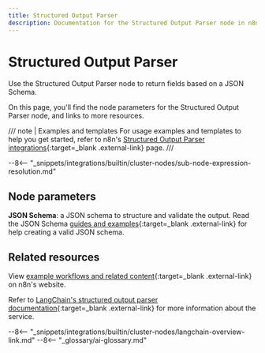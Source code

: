 ```yaml
---
title: Structured Output Parser
description: Documentation for the Structured Output Parser node in n8n, a workflow automation platform. Includes details of operations and configuration, and links to examples and credentials information.
---
```


# Structured Output Parser

Use the Structured Output Parser node to return fields based on a JSON Schema.

On this page, you'll find the node parameters for the Structured Output Parser node, and links to more resources.

/// note | Examples and templates
For usage examples and templates to help you get started, refer to n8n's [Structured Output Parser integrations](https://n8n.io/integrations/structured-output-parser/){:target=_blank .external-link} page.
///	

--8<-- "_snippets/integrations/builtin/cluster-nodes/sub-node-expression-resolution.md"

## Node parameters

**JSON Schema**: a JSON schema to structure and validate the output. Read the JSON Schema [guides and examples](https://json-schema.org/learn/miscellaneous-examples){:target=_blank .external-link} for help creating a valid JSON schema.

## Related resources

View [example workflows and related content](https://n8n.io/integrations/structured-output-parser/){:target=_blank .external-link} on n8n's website.

Refer to [LangChain's structured output parser documentation](https://js.langchain.com/docs/modules/model_io/output_parsers/structured){:target=_blank .external-link} for more information about the service.

--8<-- "_snippets/integrations/builtin/cluster-nodes/langchain-overview-link.md"
--8<-- "_glossary/ai-glossary.md"
